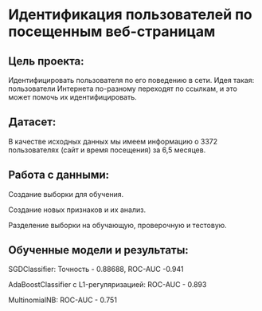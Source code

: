 # Идентификация пользователей по посещенным веб-страницам

## Цель проекта: 
Идентифицировать пользователя по его поведению в сети. Идея такая: пользователи Интернета по-разному переходят по ссылкам, и это может помочь их идентифицировать.

## Датасет:
В качестве исходных данных мы имеем информацию о 3372 пользователях (сайт и время посещения) за 6,5 месяцев.

## Работа с данными:
Создание выборки для обучения.

Создание новых признаков и их анализ.

Разделение выборки на обучающую, проверочную и тестовую.

## Обученные модели и результаты:
SGDClassifier: Точность - 0.88688, ROC-AUC -0.941

AdaBoostClassifier c L1-регуляризацией: ROC-AUC - 0.893

MultinomialNB: ROC-AUC - 0.751



